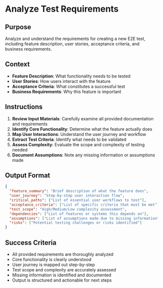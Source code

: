 # Analyze Test Requirements

## Purpose
Analyze and understand the requirements for creating a new E2E test, including feature description, user stories, acceptance criteria, and business requirements.

## Context
- **Feature Description**: What functionality needs to be tested
- **User Stories**: How users interact with the feature
- **Acceptance Criteria**: What constitutes a successful test
- **Business Requirements**: Why this feature is important

## Instructions
1. **Review Input Materials**: Carefully examine all provided documentation and requirements
2. **Identify Core Functionality**: Determine what the feature actually does
3. **Map User Interactions**: Understand the user journey and workflow
4. **Extract Test Criteria**: Identify what needs to be validated
5. **Assess Complexity**: Evaluate the scope and complexity of testing needed
6. **Document Assumptions**: Note any missing information or assumptions made

## Output Format
```json
{
  "feature_summary": "Brief description of what the feature does",
  "user_journey": "Step-by-step user interaction flow",
  "critical_paths": ["List of essential user workflows to test"],
  "acceptance_criteria": ["List of specific criteria that must be met"],
  "test_scope": "High/Medium/Low complexity assessment",
  "dependencies": ["List of features or systems this depends on"],
  "assumptions": ["List of assumptions made due to missing information"],
  "risks": ["Potential testing challenges or risks identified"]
}
```

## Success Criteria
- All provided requirements are thoroughly analyzed
- Core functionality is clearly understood
- User journey is mapped out step-by-step
- Test scope and complexity are accurately assessed
- Missing information is identified and documented
- Output is structured and actionable for next steps
